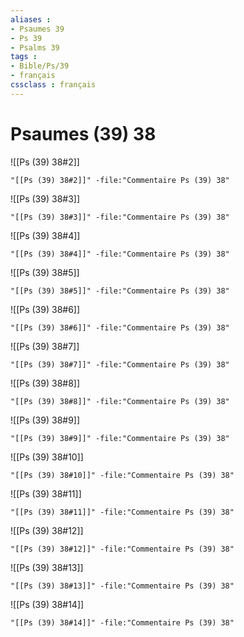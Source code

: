 ```yaml
---
aliases : 
- Psaumes 39
- Ps 39
- Psalms 39
tags : 
- Bible/Ps/39
- français
cssclass : français
---
```


# Psaumes (39) 38

![[Ps (39) 38#2]]

```query
"[[Ps (39) 38#2]]" -file:"Commentaire Ps (39) 38"
```

![[Ps (39) 38#3]]

```query
"[[Ps (39) 38#3]]" -file:"Commentaire Ps (39) 38"
```

![[Ps (39) 38#4]]

```query
"[[Ps (39) 38#4]]" -file:"Commentaire Ps (39) 38"
```

![[Ps (39) 38#5]]

```query
"[[Ps (39) 38#5]]" -file:"Commentaire Ps (39) 38"
```

![[Ps (39) 38#6]]

```query
"[[Ps (39) 38#6]]" -file:"Commentaire Ps (39) 38"
```

![[Ps (39) 38#7]]

```query
"[[Ps (39) 38#7]]" -file:"Commentaire Ps (39) 38"
```

![[Ps (39) 38#8]]

```query
"[[Ps (39) 38#8]]" -file:"Commentaire Ps (39) 38"
```

![[Ps (39) 38#9]]

```query
"[[Ps (39) 38#9]]" -file:"Commentaire Ps (39) 38"
```

![[Ps (39) 38#10]]

```query
"[[Ps (39) 38#10]]" -file:"Commentaire Ps (39) 38"
```

![[Ps (39) 38#11]]

```query
"[[Ps (39) 38#11]]" -file:"Commentaire Ps (39) 38"
```

![[Ps (39) 38#12]]

```query
"[[Ps (39) 38#12]]" -file:"Commentaire Ps (39) 38"
```

![[Ps (39) 38#13]]

```query
"[[Ps (39) 38#13]]" -file:"Commentaire Ps (39) 38"
```

![[Ps (39) 38#14]]

```query
"[[Ps (39) 38#14]]" -file:"Commentaire Ps (39) 38"
```

